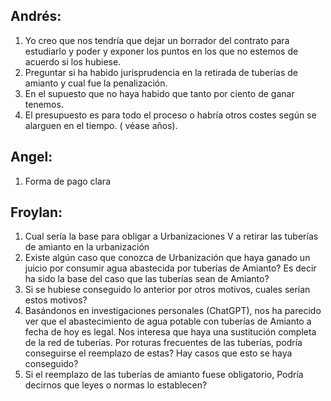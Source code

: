 ## Andrés:
1. Yo creo que nos tendría que dejar un borrador del contrato para estudiarlo y poder  y exponer los puntos en los que no estemos de acuerdo si los hubiese.
1. Preguntar si ha habido jurisprudencia en la retirada de tuberías de amianto y cual fue la penalización.
1. En el supuesto que no haya habido que tanto por ciento de ganar tenemos.
1. El presupuesto es para todo el proceso o habría otros costes según se alarguen en el tiempo. ( véase años).


## Angel:
1. Forma de pago clara


## Froylan:
1. Cual sería la base para obligar a Urbanizaciones V a retirar las tuberías de amianto en la urbanización
1. Existe algún caso que conozca de Urbanización que haya ganado un juicio por consumir agua abastecida por tuberías de Amianto? Es decir ha sido la base del caso que las tuberías sean de Amianto?
1. Si se hubiese conseguido lo anterior por otros motivos, cuales serían estos motivos?
1. Basándonos en investigaciones personales (ChatGPT), nos ha parecido ver que el abastecimiento de agua potable con tuberías de Amianto a fecha de hoy es legal. Nos interesa que haya una sustitución completa de la red de tuberías. Por roturas frecuentes de las tuberías, podría conseguirse el reemplazo de estas? Hay casos que esto se haya conseguido?
1. Si el reemplazo de las tuberías de amianto fuese obligatorio, Podría decirnos que leyes o normas lo establecen?
